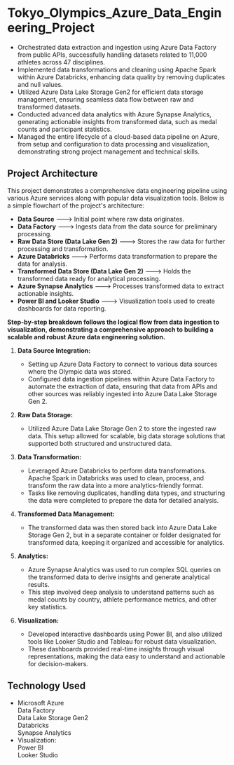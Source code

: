# Tokyo_Olympics_Azure_Data_Engineering_Project
* Orchestrated data extraction and ingestion using Azure Data Factory from public APIs, successfully handling datasets related to 11,000 athletes across 47 disciplines. 
* Implemented data transformations and cleaning using Apache Spark within Azure Databricks, enhancing data quality by removing duplicates and null values.  
* Utilized Azure Data Lake Storage Gen2 for efficient data storage management, ensuring seamless data flow between raw and transformed datasets.  
* Conducted advanced data analytics with Azure Synapse Analytics, generating actionable insights from transformed data, such as medal counts and participant statistics.   
* Managed the entire lifecycle of a cloud-based data pipeline on Azure, from setup and configuration to data processing and visualization, demonstrating strong project management and technical skills.  


## Project Architecture

This project demonstrates a comprehensive data engineering pipeline using various Azure services along with popular data visualization tools. Below is a simple flowchart of the project's architecture:

- **Data Source** ---> Initial point where raw data originates.
- **Data Factory** ---> Ingests data from the data source for preliminary processing.
- **Raw Data Store (Data Lake Gen 2)** ---> Stores the raw data for further processing and transformation.
- **Azure Databricks** ---> Performs data transformation to prepare the data for analysis.
- **Transformed Data Store (Data Lake Gen 2)** ---> Holds the transformed data ready for analytical processing.
- **Azure Synapse Analytics** ---> Processes transformed data to extract actionable insights.
- **Power BI and Looker Studio** ---> Visualization tools used to create dashboards for data reporting.


**Step-by-step breakdown follows the logical flow from data ingestion to visualization, demonstrating a comprehensive approach to building a scalable and robust Azure data engineering solution.**  

1. **Data Source Integration:**
   - Setting up Azure Data Factory to connect to various data sources where the Olympic data was stored.
   - Configured data ingestion pipelines within Azure Data Factory to automate the extraction of data, ensuring that data from APIs and other sources was reliably ingested into Azure Data Lake Storage Gen 2.

2. **Raw Data Storage:**
   - Utilized Azure Data Lake Storage Gen 2 to store the ingested raw data. This setup allowed for scalable, big data storage solutions that supported both structured and unstructured data.
   
3. **Data Transformation:**
   - Leveraged Azure Databricks to perform data transformations. Apache Spark in Databricks was used to clean, process, and transform the raw data into a more analytics-friendly format.
   - Tasks like removing duplicates, handling data types, and structuring the data were completed to prepare the data for detailed analysis.

4. **Transformed Data Management:**
   - The transformed data was then stored back into Azure Data Lake Storage Gen 2, but in a separate container or folder designated for transformed data, keeping it organized and accessible for analytics.

5. **Analytics:**
   - Azure Synapse Analytics was used to run complex SQL queries on the transformed data to derive insights and generate analytical results.
   - This step involved deep analysis to understand patterns such as medal counts by country, athlete performance metrics, and other key statistics.

6. **Visualization:**
   - Developed interactive dashboards using Power BI, and also utilized tools like Looker Studio and Tableau for robust data visualization.
   - These dashboards provided real-time insights through visual representations, making the data easy to understand and actionable for decision-makers.


## Technology Used

- Microsoft Azure  
      Data Factory  
      Data Lake Storage Gen2  
      Databricks  
      Synapse Analytics   
- Visualization:   
      Power BI  
      Looker Studio   

